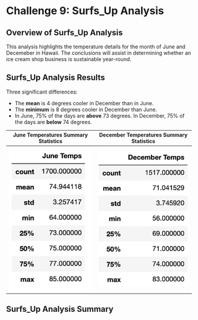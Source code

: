 # Challenge 9: Surfs_Up Analysis

## Overview of Surfs_Up Analysis
This analysis highlights the temperature details for the month of June and Decemeber in Hawaii. The conclusions will assist in determining whether an ice cream shop business is sustainable year-round. 
## Surfs_Up Analysis Results

Three significant differences:
- The <b>mean</b> is 4 degrees cooler in December than in June.
- The <b>minimum</b> is 8 degrees cooler in December than June.
- In June, 75% of the days are <b>above</b> 73 degrees. In December, 75% of the days are <b>below</b> 74 degrees. 

| June Temperatures Summary Statistics | December Temperatures Summary Statistics |
| :---: | :---: |
| ![](https://github.com/Hala-INTJ/Surfs_Up/blob/main/June%20Temps.png) | ![](https://github.com/Hala-INTJ/Surfs_Up/blob/main/December%20Temps.png) |
## Surfs_Up Analysis Summary
